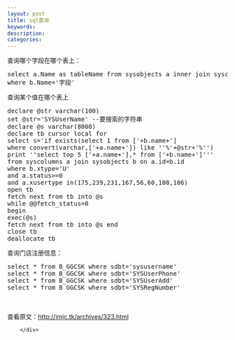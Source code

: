 ```yaml
---
layout: post
title: sql查询
keywords:
description:
categories:
---
```

<div>
<div>
<div id="sina_keyword_ad_area2" class="articalContent   ">
<p>查询哪个字段在哪个表上：</p>
<pre>select a.Name as tableName from sysobjects a inner join syscolumns b on a.ID=b.ID
where b.Name='字段'
</pre>
<p>查询某个值在哪个表上</p>
<pre>declare @str varchar(100)
set @str='SYSUserName' --要搜索的字符串
declare @s varchar(8000)
declare tb cursor local for
select s='if exists(select 1 from ['+b.name+']
where convert(varchar,['+a.name+']) like ''%'+@str+'%'')
print ''select top 5 ['+a.name+'],* from ['+b.name+']'''
from syscolumns a join sysobjects b on a.id=b.id
where b.xtype='U'
and a.status&gt;=0
and a.xusertype in(175,239,231,167,56,60,108,106)
open tb
fetch next from tb into @s
while @@fetch_status=0
begin
exec(@s)
fetch next from tb into @s end
close tb
deallocate tb
</pre>
<p>查询门店注册信息：</p>
<pre>select * from B_GGCSK where sdbt='sysusername'
select * from B_GGCSK where sdbt='SYSUserPhone'
select * from B_GGCSK where sdbt='SYSUserAdd'
select * from B_GGCSK where sdbt='SYSRegNumber'
</pre>
<p><br />
<br />
查看原文：<a href="http://imjc.tk/archives/323.html" rel="nofollow">http://imjc.tk/archives/323.html</a></p>
							
		</div>
</div>
</div>
    
